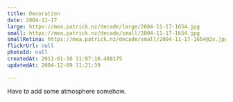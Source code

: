 ```yaml
---
title: Decoration
date: 2004-11-17
large: https://mea.patrick.nz/decade/large/2004-11-17-1654.jpg
small: https://mea.patrick.nz/decade/small/2004-11-17-1654.jpg
smallRetina: https://mea.patrick.nz/decade/small/2004-11-17-1654@2x.jpg
flickrUrl: null
photoId: null
createdAt: 2011-01-30 11:07:16.488175
updatedAt: 2004-12-09 11:21:39

---
```

Have to add some atmosphere somehow.
